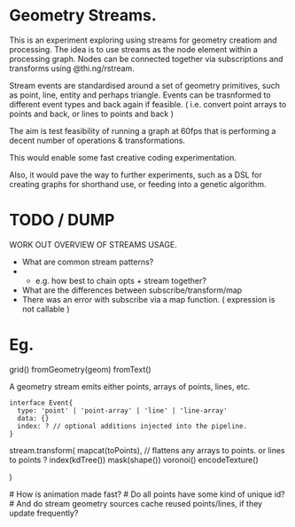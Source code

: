# Geometry Streams.

This is an experiment exploring using streams for geometry creatiom and
processing. The idea is to use streams as the node element within a processing graph.
Nodes can be connected together via subscriptions and transforms using @thi.ng/rstream.

Stream events are standardised around a set of geometry primitives, such as point, line, entity and perhaps triangle. Events can be trasnformed to different event types and back again
if feasible. ( i.e. convert point arrays to points and back, or lines to points and back )

The aim is test feasibility of running a graph at 60fps that is performing a decent number of operations & transformations.

This would enable some fast creative coding experimentation.

Also, it would pave the way to further experiments, such as a DSL for creating graphs for shorthand use, or feeding into a genetic algorithm.

# TODO / DUMP

WORK OUT OVERVIEW OF STREAMS USAGE.

- What are common stream patterns?
- - e.g. how best to chain opts + stream together?
- What are the differences between subscribe/transform/map
- There was an error with subscribe via a map function. ( expression is not callable )

# Eg.

grid()
fromGeometry(geom)
fromText()

A geometry stream emits either points, arrays of points, lines, etc.

```
interface Event{
  type: 'point' | 'point-array' | 'line' | 'line-array'
  data: {}
  index: ? // optional additions injected into the pipeline.
}
```

stream.transform(
mapcat(toPoints), // flattens any arrays to points. or lines to points ?
index(kdTree())
mask(shape())
voronoi()
encodeTexture()

  <!-- filter(()) -->

)

# How is animation made fast?
# Do all points have some kind of unique id?
# And do stream geometry sources cache reused points/lines, if they update frequently?
